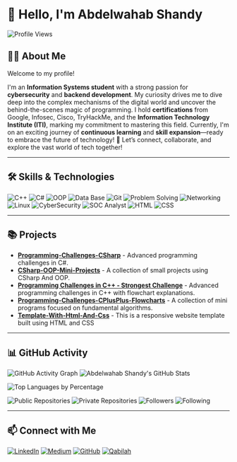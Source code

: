 # 👋 Hello, I'm Abdelwahab Shandy
![Profile Views](https://komarev.com/ghpvc/?username=abdelwahab-shandy&color=blue)  

## 🧑‍💻 About Me

Welcome to my profile!

I'm an **Information Systems student** with a strong passion for **cybersecurity** and **backend development**. My curiosity drives me to dive deep into the complex mechanisms of the digital world and uncover the behind-the-scenes magic of programming. 
I hold **certifications** from Google, Infosec, Cisco, TryHackMe, and the **Information Technology Institute (ITI)**, marking my commitment to mastering this field. Currently, I'm on an exciting journey of **continuous learning** and **skill expansion**—ready to embrace the future of technology! 🌇
Let’s connect, collaborate, and explore the vast world of tech together!

---

## 🛠️ Skills & Technologies
![C++](https://img.shields.io/badge/-C++-00599C?logo=c%2B%2B&logoColor=white)
![C#](https://img.shields.io/badge/-C%23-68217A?logo=csharp&logoColor=white)
![OOP](https://img.shields.io/badge/-OOP-2E8B57?style=flat-square&logo=csharp&logoColor=white)
![Data Base](https://img.shields.io/badge/-DataBase-4B8BBE?logo=database&logoColor=white)
![Git](https://img.shields.io/badge/-Git-E44C30?logo=git&logoColor=white)
![Problem Solving](https://img.shields.io/badge/-Problem%20Solving-FF7F50?logo=question-circle&logoColor=white)
![Networking](https://img.shields.io/badge/-Networking-1B4F72?logo=networking&logoColor=white)
![Linux](https://img.shields.io/badge/-Linux-FCC624?logo=linux&logoColor=black)
![CyberSecurity](https://img.shields.io/badge/-Cybersecurity-008000?logo=hackthebox&logoColor=white)
![SOC Analyst](https://img.shields.io/badge/-SOC_Analyst-555555?logo=security&logoColor=white)
![HTML](https://img.shields.io/badge/-HTML5-E34F26?logo=html5&logoColor=white)
![CSS](https://img.shields.io/badge/-CSS3-1572B6?logo=css3&logoColor=white)

---

## 📚 Projects
- [**Programming-Challenges-CSharp**](https://github.com/abdelwahab-shandy/Programming-Challenges-CSharp) - Advanced programming challenges in C#.
- [**CSharp-OOP-Mini-Projects**](https://github.com/Abdelwahab-Shandy/CSharp-OOP-Mini-Projects) -  A collection of small projects using CSharp And OOP.
- [**Programming Challenges in C++ - Strongest Challenge**](https://github.com/Abdelwahab-Shandy/Programming-Challenges-CPlusPlus-Strongest-Challenge) - Advanced programming challenges in C++ with flowchart explanations.
- [**Programming-Challenges-CPlusPlus-Flowcharts**](https://github.com/abdelwahab-shandy/Mini_Programs_With_Algorithms) - A collection of mini programs focused on fundamental algorithms.
- [**Template-With-Html-And-Css**](https://github.com/abdelwahab-shandy/Template-With-Html-And-Css) - This is a responsive website template built using HTML and CSS

---

## 📊 GitHub Activity
![GitHub Activity Graph](https://github-readme-activity-graph.vercel.app/graph?username=abdelwahab-shandy&theme=radical)
![Abdelwahab Shandy's GitHub Stats](https://github-readme-stats.vercel.app/api?username=abdelwahab-shandy&show_icons=true&theme=radical)

![Top Languages by Percentage](https://github-readme-stats.vercel.app/api/top-langs/?username=abdelwahab-shandy&layout=compact&theme=radical&langs_count=10)

![Public Repositories](https://img.shields.io/badge/Public%20Repositories-7-brightgreen)
![Private Repositories](https://img.shields.io/badge/Private%20Repositories-10-red)
![Followers](https://img.shields.io/badge/Followers-100-blue)
![Following](https://img.shields.io/badge/Following-50-orange)

---

## 📫 Connect with Me
[![LinkedIn](https://img.shields.io/badge/-LinkedIn-0077B5?logo=linkedin&logoColor=white)](https://www.linkedin.com/in/abdelwahab-shandy/)
[![Medium](https://img.shields.io/badge/-Medium-12100E?logo=medium&logoColor=white)](https://medium.com/@abdelwahabshandy)
[![GitHub](https://img.shields.io/badge/-GitHub-333333?logo=github&logoColor=white)](https://github.com/abdelwahab-shandy)
[![Qabilah](https://img.shields.io/badge/-Qabilah-1E88E5?logo=data:image/png;base64,iVBORw0KGgoAAAANSUhEUgAAAA8AAAAQCAYAAAA0xWRMAAAABHNCSVQICAgIfAhkiAAAAAlwSFlzAAALEgAACxIB0t1+/AAAAadJREFUKJGVks1KA0EQhb9hxCBFsVVBJbFwYY2CmRq2PgCRVFJrIQKswMvIBBQtpbwAXoGNugJcoAqUFhLaWOkM7MmXmRkIQ0sT93brfbRmrKlZXGV+eM453nOK4rBqiEpBBTQBXERr3XJZnUZwrSNQC11RxmMF9XplP/DoEDcHHJ80zxRA0JwIrCBYpKxZsAaLSsgUPB2WaIDrHACr6TWEOQQnhUHoRP5+zxx0I8AF+rATz6k3qB1igz1gFaD+GTP3WiP8mpzfqTWbnWok/GKXLbSjXbax+3l4vlQU60NC8LvIwAAAABJRU5ErkJggg==&logoColor=white)](https://qabilah.com/profile/abdelwahab-shandy/professional-profile)
